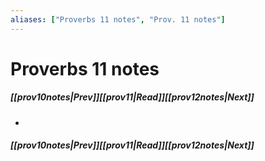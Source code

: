 ```yaml
---
aliases: ["Proverbs 11 notes", "Prov. 11 notes"]
---
```

# Proverbs 11 notes
##### <span class=arrow-left></span>[[prov10notes|Prev]]<span class=navigation-separator></span>[[prov11|Read]]<span class=navigation-separator></span>[[prov12notes|Next]]<span class=arrow-right></span>
- 
##### <span class=arrow-left></span>[[prov10notes|Prev]]<span class=navigation-separator></span>[[prov11|Read]]<span class=navigation-separator></span>[[prov12notes|Next]]<span class=arrow-right></span>